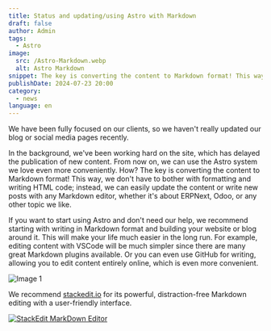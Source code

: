 ```yaml
---
title: Status and updating/using Astro with Markdown
draft: false
author: Admin
tags:
  - Astro
image:
  src: /Astro-Markdown.webp
  alt: Astro Markdown
snippet: The key is converting the content to Markdown format! This way, we don't have to bother with formatting and writing HTML code,
publishDate: 2024-07-23 20:00
category:
  - news
language: en
---
```


We have been fully focused on our clients, so we haven't really updated our blog or social media pages recently.

In the background, we've been working hard on the site, which has delayed the publication of new content. From now on, we can use the Astro system we love even more conveniently. How? The key is converting the content to Markdown format! This way, we don't have to bother with formatting and writing HTML code; instead, we can easily update the content or write new posts with any Markdown editor, whether it's about ERPNext, Odoo, or any other topic we like.

If you want to start using Astro and don't need our help, we recommend starting with writing in Markdown format and building your website or blog around it. This will make your life much easier in the long run. For example, editing content with VSCode will be much simpler since there are many great Markdown plugins available. Or you can even use GitHub for writing, allowing you to edit content entirely online, which is even more convenient.

![Image 1](/images/Astro-Markdown.webp)

We recommend [stackedit.io](https://stackedit.io/) for its powerful, distraction-free Markdown editing with a user-friendly interface.

[![StackEdit MarkDown Editor](/images/StackEdit-Astro-MarkDown-Editor.webp 'Partnerfigyelés ingyen - Videó')](https://stackedit.io/)
